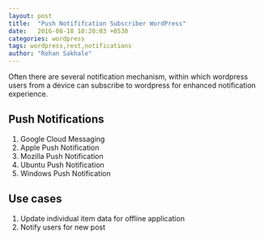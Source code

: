 ```yaml
---
layout: post
title:  "Push Notififcation Subscriber WordPress"
date:   2016-08-18 10:20:03 +0530
categories: wordpress
tags: wordpress,rest,notifications
author: "Rohan Sakhale"
---
```

Often there are several notification mechanism, within which wordpress users from a device can subscribe to wordpress for enhanced notification experience.
<!--more-->
## Push Notifications

1. Google Cloud Messaging
1. Apple Push Notification
1. Mozilla Push Notification
1. Ubuntu Push Notification
1. Windows Push Notification

## Use cases

1. Update individual item data for offline application
1. Notify users for new post
